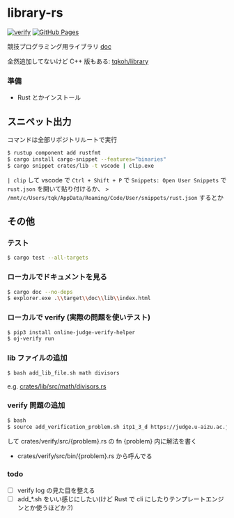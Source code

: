 # library-rs

[![verify](https://github.com/tqkoh/library-rs/actions/workflows/verify.yml/badge.svg)](https://github.com/tqkoh/library-rs/actions/workflows/verify.yml) [![GitHub Pages](https://img.shields.io/static/v1?label=GitHub+Pages&message=+&color=brightgreen&logo=github)](https://tqk.blue/library-rs/lib/)
  
競技プログラミング用ライブラリ [doc](https://tqk.blue/library-rs/rustdoc/lib/)  

全然追加してないけど C++ 版もある: [tqkoh/library](https://github.com/tqkoh/library)

### 準備

- Rust とかインストール

## スニペット出力

コマンドは全部リポジトリルートで実行

```sh
$ rustup component add rustfmt
$ cargo install cargo-snippet --features="binaries"
$ cargo snippet crates/lib -t vscode | clip.exe
```
`| clip` して vscode で `Ctrl + Shift + P` で `Snippets: Open User Snippets` で `rust.json` を開いて貼り付けるか、 `> /mnt/c/Users/tqk/AppData/Roaming/Code/User/snippets/rust.json` するとか


## その他

### テスト

```sh
$ cargo test --all-targets
```

### ローカルでドキュメントを見る

```sh
$ cargo doc --no-deps
$ explorer.exe .\\target\\doc\\lib\\index.html
```

### ローカルで verify (実際の問題を使いテスト)

```sh
$ pip3 install online-judge-verify-helper
$ oj-verify run
```

### lib ファイルの追加

```sh
$ bash add_lib_file.sh math divisors
```

e.g. [crates/lib/src/math/divisors.rs](crates/lib/src/math/divisors.rs)



### verify 問題の追加

```sh
$ bash
$ source add_verification_problem.sh itp1_3_d https://judge.u-aizu.ac.jp/onlinejudge/description.jsp?id=ITP1_3_D
```

して crates/verify/src/{problem}.rs の fn {problem} 内に解法を書く

- crates/verify/src/bin/{problem}.rs から呼んでる


### todo

- [ ] verify log の見た目を整える
- [ ] add_*.sh をいい感じにしたい(けど Rust で cli にしたりテンプレートエンジンとか使うほどか.?)
